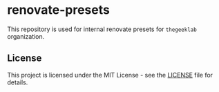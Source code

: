 # renovate-presets

This repository is used for internal renovate presets for `thegeeklab` organization.

## License

This project is licensed under the MIT License - see the [LICENSE](https://github.com/thegeeklab/renovate-presets/blob/main/LICENSE) file for details.
